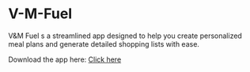 # V-M-Fuel
V&amp;M Fuel s a streamlined app designed to help you create personalized meal plans and generate detailed shopping lists with ease.

Download the app here: [Click here](https://gfoh.ddns.net:6969/frontend)
